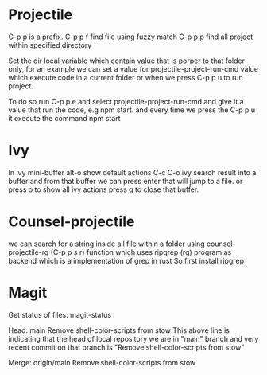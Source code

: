 # Projectile #

C-p p is a prefix.
C-p p f find file using fuzzy match 
C-p p p find all project within specified directory 

Set the dir local variable which contain value that is porper to that folder only, for an example we can set a value for projectile-project-run-cmd value which execute code in a current folder or when we press C-p p u to run project.

To do so run C-p p e and select projectile-project-run-cmd and give it a value that run the code, e.g npm start. and every time we press the C-p p u it execute the command npm start


# Ivy #
In ivy mini-buffer alt-o show default actions
C-c C-o ivy search result into a buffer and from that buffer we can press enter that will jump to a file. or press o to show all ivy actions
press q to close that buffer.



# Counsel-projectile #
we can search for  a string inside all file within a folder using counsel-projectile-rg (C-p p s r) function which uses ripgrep (rg) program as backend which is a implementation of grep in rust
So first install ripgrep


# Magit #
Get status of files: 
magit-status

Head:     main Remove shell-color-scripts from stow
This above line is indicating that the head of local repository we are in "main" branch and very recent commit on that branch is "Remove shell-color-scripts from stow"


Merge:    origin/main Remove shell-color-scripts from stow
